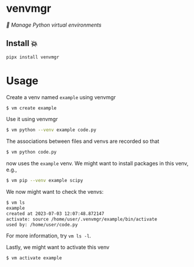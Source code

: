 # venvmgr

_👀 Manage Python virtual environments_

## Install 💥

```bash
pipx install venvmgr
```

# Usage

Create a venv named `example` using venvmgr

```bash
$ vm create example
```
Use it using venvmgr

```bash
$ vm python --venv example code.py
```

The associations between files and venvs are recorded so that

```bash
$ vm python code.py
```
now uses the `example` venv. We might want to install packages in this venv, e.g.,

```bash
$ vm pip --venv example scipy
```

We now might want to check the venvs:

```bash
$ vm ls
example
created at 2023-07-03 12:07:48.872147
activate: source /home/user/.venvmgr/example/bin/activate
used by: /home/user/code.py
```
For more information, try `vm ls -l`.

Lastly, we might want to activate this venv

```bash
$ vm activate example
```


